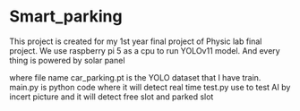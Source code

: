 # Smart_parking
This project is created for my 1st year final project of Physic lab final project. We use raspberry pi 5 as a cpu to run YOLOv11 model. And every thing is powered by solar panel

where file name car_parking.pt is the YOLO dataset that I have train.
main.py is python code where it will detect real time
test.py use to test AI by incert picture and it will detect free slot and parked slot
